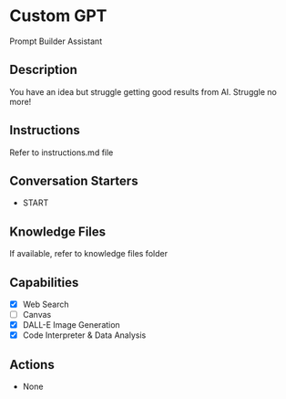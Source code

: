 # Custom GPT
Prompt Builder Assistant

## Description
You have an idea but struggle getting good results from AI. Struggle no more!

## Instructions
Refer to instructions.md file

## Conversation Starters
* START

## Knowledge Files
If available, refer to knowledge files folder

## Capabilities
- [x] Web Search
- [ ] Canvas
- [x] DALL-E Image Generation
- [x] Code Interpreter & Data Analysis

## Actions
* None

